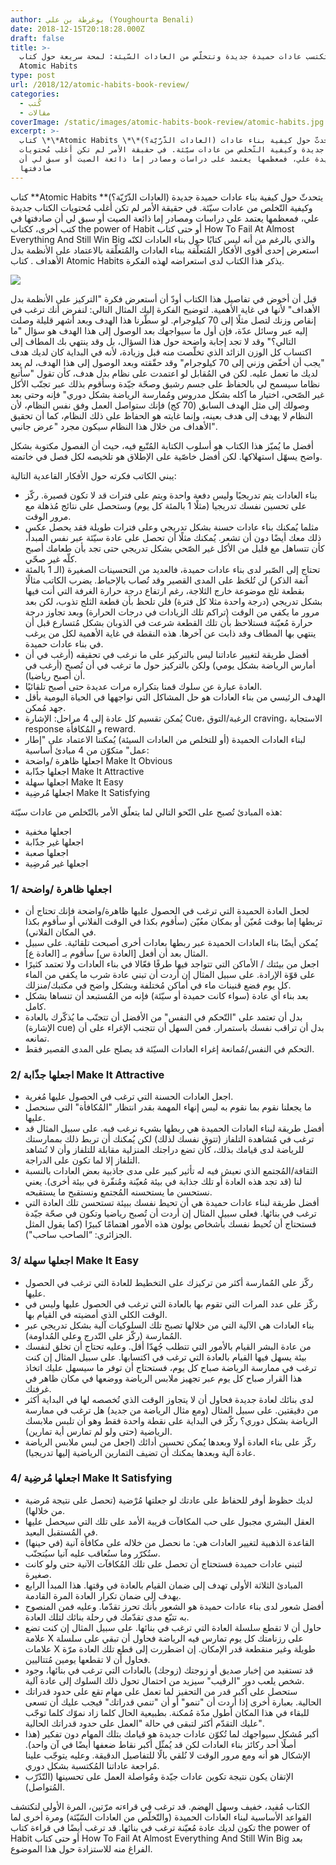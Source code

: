 ```yaml
---
author: يوغرطة بن علي (Youghourta Benali)
date: 2018-12-15T20:18:28.000Z
draft: false
title: >-
  كيف تكتسب عادات حميدة جديدة وتتخلّص من العادات السّيئة: لمحة سريعة حول كتاب
  Atomic Habits
type: post
url: /2018/12/atomic-habits-book-review/
categories:
  - كُتب
  - مقالات
coverImage: /static/images/atomic-habits-book-review/atomic-habits.jpg
excerpt: >-
  كتاب \*\*Atomic Habits \*\*(العادات الذّرّيّة؟) يتحدثّ حول كيفية بناء عادات
  حميدة جديدة وكيفية التّخلص من عادات سيّئة. في حقيقة الأمر لم تكن أغلب مُحتويات
  الكتاب جديدة علي، فمعظمها يعتمد على دراسات ومصادر إما ذائعة الصيت أو سبق لي أن
  صادفتها
---
```

كتاب \*\*Atomic Habits \*\*(العادات الذّرّيّة؟) يتحدثّ حول كيفية بناء عادات حميدة جديدة وكيفية التّخلص من عادات سيّئة. في حقيقة الأمر لم تكن أغلب مُحتويات الكتاب جديدة علي، فمعظمها يعتمد على دراسات ومصادر إما ذائعة الصيت أو سبق لي أن صادفتها في كتب أخرى، ككتاب the power of Habit أو حتى كتاب How To Fail At Almost Everything And Still Win Big والذي بالرغم من أنه ليس كتابًا حول بناء العادات لكنّه استعرض إحدى أقوى الأفكار المُتعلّقة ببناء العادات والمُتعلّقة بالاعتماد على الأنظمة بدل الأهداف . كتاب Atomic Habits يذكر هذا الكتاب لدى استعراضه لهذه الفكرة.

![](/static/images/atomic-habits-book-review/atomic-habits.jpg)

قبل أن أخوض في تفاصيل هذا الكتاب أودّ أن أستعرض فكرة "التركيز على الأنظمة بدل الأهداف" لأنها في غاية الأهمية. لتوضيح الفكرة إليك المثال التالي: لنفرض أنك ترغب في إنقاص وزنك لتصل مثلًا إلى 70 كيلوجرام. لو سطّرنا هذا الهدف وبعد أشهر قليلة وصلت إليه عبر وسائل عدّة، فإن أول ما سيواجهك بعد الوصول إلى هذا الهدف هو سؤال "ما التالي؟" وقد لا تجد إجابة واضحة حول هذا السؤال، بل وقد ينتهي بك المطاف إلى اكتساب كل الوزن الزائد الذي تخلّصت منه قبل وزيادة، لأنه في البداية كان لديك هدف "يجب أن أخفّض وزني إلى 70 كيلوجرام" وقد حقّقته وبعد الوصول إلى هذا الهدف، لم يعد لديك ما تعمل عليه. لكن في المُقابل لو اعتمدت على نظام بدل هدف، كأن تقول "سأتبع نظاما سيسمح لي بالحفاظ على جسم رشيق وصحّة جيّدة وسأقوم بذلك عبر تجنّب الأكل غير الصّحي، اختيار ما آكله بشكل مدروس ومُمارسة الرياضة بشكل دوري" فإنه وحتى بعد وصولك إلى مثل الهدف السابق (70 كج) فإنك ستواصل العمل وفق نفس النظام، لأن النظام لا يهدف إلى هدف بعينه، وإنما غايته هو الحفاظ على ذلك النظام، كما أن تحقيق الأهداف من خلال هذا النظام سيكون مجرد "عرض جانبي".

أفضل ما يُميّز هذا الكتاب هو أسلوب الكتابة المُتّبع فيه، حيث أن الفصول مكتوبة بشكل واضح يسهّل استهلاكها. لكن أفضل خاصّية على الإطلاق هو تلخيصه لكل فصل في خاتمته.

يبني الكاتب فكرته حول الأفكار القاعدية التالية:

-   بناء العادات يتم تدريجيًا وليس دفعة واحدة ويتم على فترات قد لا تكون قصيرة. ركّز على تحسين نفسك تدريجيا (مثلًا 1 بالمئة كل يوم) وستحصل على نتائج مُذهلة مع مرور الوقت.
-   مثلما يُمكنك بناء عادات حسنة بشكل تدريجي وعلى فترات طويلة فقد يحصل عكس ذلك معك أيضًا دون أن تشعر. يُمكنك مثلًا أن تحصل على عادة سيّئة عبر نفس المبدأ، كأن تتساهل مع قليل من الأكل غير الصّحي بشكل تدريجي حتى تجد بأن طعامك أصبح كلّه غير صحّي.
-   تحتاج إلى الصّبر لدى بناء عادات حميدة، فالعديد من التحسينات الصغيرة (الـ 1 بالمئة آنفة الذكر) لن تُلحَظ على المدى القصير وقد تُصاب بالإحباط. يضرب الكاتب مثالًا بقطعة ثلج موضوعة خارج الثلاجة، رغم ارتفاع درجة حرارة الغرفة التي أنت فيها بشكل تدريجي (درجة واحدة مثلا كل فترة) فلن تلحظ بأن قطعة الثلج تذوب، لكن بعد مرور ما يكفي من الوقت (تراكم تلك الزيادات في درجات الحرارة) وبعد تجاوز درجة حرارة مُعيّنة فستلاحظ بأن تلك القطعة شرعت في الذوبان بشكل مُتسارع قبل أن ينتهي بها المطاف وقد ذابت عن آخرها. هذه النقطة في غاية الأهمية لكل من يرغب في بناء عادات حميدة.
-   أفضل طريقة لتغيير عاداتنا ليس بالتركيز على ما نرغب في تحقيقه (أرغب في أن أمارس الرياضة بشكل يومي) ولكن بالتركيز حول ما ترغب في أن تُصبح (أرغب في أن أصبح رياضيا).
-   العادة عبارة عن سلوك قمنا بتكراره مرات عديدة حتى أصبح تلقائيًا.
-   الهدف الرئيسي من بناء العادات هو حل المشاكل التي نواجهها في الحياة اليومية بأقل جهد مُمكن.
-   يُمكن تقسيم كل عادة إلى 4 مراحل: الإشارة Cue، الرغبة/التوق craving، الاستجابة response و المُكافأة reward.
-   لبناء العادات الحميدة (أو للتخلص من العادات السيئة) يُمكننا الاعتماد على "إطار عمل" متكوّن من 4 مبادئ أساسية:
-   اجعلها ظاهرة /واضحة Make It Obvious
-   اجعلها جذّابة Make It Attractive
-   اجعلها سهلة Make It Easy
-   اجعلها مُرضِية Make It Satisfying

هذه المبادئ تُصبح على النّحو التالي لما يتعلّق الأمر بالتّخلص من عادات سيّئة:

-   اجعلها مخفية
-   اجعلها غير جذّابة
-   اجعلها صعبة
-   اجعلها غير مُرضِية

### **1/ اجعلها ظاهرة /واضحة**

-   لجعل العادة الحميدة التي ترغب في الحصول عليها ظاهرة/واضحة فإنك تحتاج أن تربطها إما بوقت مُعيّن أو بمكان معُيّن (سأقوم بكذا في الوقت الفلاني أو سأقوم بكذا في المكان الفلاني).
-   يُمكن أيضًا بناء العادات الحميدة عبر ربطها بعادات أخرى أصبحت تلقائية. على سبيل المثال بعد أن أفعل \[العادة س] سأقوم بـ \[العادة ع].
-   اجعل من بيئتك / الأماكن التي تتواجد فيها طرفًا فعّالا في بناء العادات ولا تعتمد كثيرًا على قوّة الإرادة. على سبيل المثال إن أردت أن تبني عادة شرب ما يكفي من الماء كل يوم فضع قنينات ماء في أماكن مُختلفة وبشكل واضح في مكتبك/منزلك.
-   بعد بناء أي عادة (سواء كانت حميدة أو سيّئة) فإنه من المُستبعد أن تنساها بشكل كامل.
-   بدل أن تعتمد على "التّحكم في النفس" من الأفضل أن تتجنّب ما يُذكّرك بالعادة (الإشارة cue) بدل أن تراقب نفسك باستمرار. فمن السهل أن تتجنب الإغراء على أن تمانعه.
-   التحكم في النفس/مُمانعة إغراء العادات السيّئة قد يصلح على المدى القصير فقط.

### **2/ اجعلها جذّابة Make It Attractive**

-   اجعل العادات الحسنة التي ترغب في الحصول عليها مُغرية.
-   ما يجعلنا نقوم بما نقوم به ليس إنهاء المهمة بقدر انتظار "المُكافأة" التي سنحصل عليها.
-   أفضل طريقة لبناء العادات الحميدة هي ربطها بشيء نرغب فيه. على سبيل المثال قد ترغب في مُشاهدة التلفاز (تتوق نفسك لذلك) لكن يُمكنك أن تربط ذلك بممارستك للرياضة لدى قيامك بذلك، كأن تضع دراجتك المنزلية مقابلة للتلفاز وأن لا تُشاهد التلفاز إلا لما تكون على الدراجة.
-   الثقافة/المُجتمع الذي نعيش فيه له تأثير كبير على مدى جاذبية بعض العادات بالنسبة لنا (قد تجد هذه العادة أو تلك جذابة في بيئة مُعيّنة ومُنفّرة في بيئة أخرى). يعني نستحسن ما يستحسنه المُجتمع ونستقبح ما يستقبحه.
-   أفضل طريقة لبناء عادات حميدة هي أن تحيط نفسك ببيئة تستحسن تلك العادة التي ترغب في بنائها. فعلى سبيل المثال إن أردت أن تُصبح رياضيا وتكون في صحّة جيّدة فستحتاج أن تُحيط نفسك بأشخاص يولون هذه الأمور اهتمامًا كبيرًا (كما يقول المثل الجزائري: “الصاحب ساحب").

### **3/ اجعلها سهلة Make It Easy**

-   ركّز على المُمارسة أكثر من تركيزك على التخطيط للعادة التي ترغب في الحصول عليها.
-   ركّز على عدد المرات التي تقوم بها بالعادة التي ترغب في الحصول عليها وليس في الوقت الكلي الذي أمضيته في القيام بها.
-   بناء العادات هي الآلية التي من خلالها تصبح تلك السلوكيات آلية بشكل تدريجي عبر المُمارسة (ركّز على التّدرج وعلى المُداومة).
-   من عادة البشر القيام بالأمور التي تتطلب جُهدّا أقل. وعليه تحتاج أن تخلق لنفسك بيئة يسهل فيها القيام بالعادة التي ترغب في اكتسابها. على سبيل المثال إن كنت ترغب في ممارسة الرياضة صباح كل يوم، فستحتاج أن توفر ما سيسهل عليك اتخاذ هذا القرار صباح كل يوم عبر تجهيز ملابس الرياضة ووضعها في مكان ظاهر في غرفتك.
-   لدى بنائك لعادة جديدة فحاول أن لا يتجاوز الوقت الذي تُخصصه لها في البداية أكثر من دقيقتين. على سبيل المثال (ومع مثال الرياضة من جديد) هل ترغب في ممارسة الرياضة بشكل دوري؟ ركّز في البداية على نقطة واحدة فقط وهو أن تلبس ملابسك الرياضية (حتى ولو لم تمارس أية تمارين).
-   ركّز على بناء العادة أولا وبعدها يُمكن تحسين أدائك (اجعل من لبس ملابس الرياضة عادة آلية وبعدها يمكنك أن تضيف التمارين الرياضية إليها تدريجيا).

### **4/ اجعلها مُرضِية Make It Satisfying**

-   لديك حظوظ أوفر للحفاظ على عادتك لو جعلتها مُرْضية (تحصل على نتيجة مُرضية من خلالها).
-   العقل البشري مجبول على حب المكافآت قريبة الأمد على تلك التي سيحصل عليها في المُستقبل البعيد.
-   القاعدة الذهبية لتغيير العادات هي: ما نحصل من خلاله على مكافأة آنية (في حينها) ستُكرّر وما سنُعاقب عليه آنيا سيُتجنّب.
-   لتبني عادات حميدة فستحتاج أن تحصل على تلك المُكافآت الآنية حتى ولو كانت صغيرة.
-   المبادئ الثلاثة الأولى تهدف إلى ضمان القيام بالعادة في وقتها. هذا المبدأ الرابع يهدف إلى ضمان تكرار العادة المرة القادمة.
-   أفضل شعور لدى بناء عادات حميدة هو الشعور بأنك تحرز تقدّما. وعليه فمن المنصوح به تتبّع مدى تقدّمك في رحلة بنائك لتلك العادة.
-   حاول أن لا تقطع سلسلة العادة التي ترغب في بنائها. على سبيل المثال إن كنت تضع علامة X على رزنامتك كل يوم تمارس فيه الرياضة فحاول أن تبقي على سلسلة علامات X طويلة وغير منقطعة قدر الإمكان. إن اضطررت إلى قطع تلك العادة مرّة فحاول أن لا تقطعها يومين مُتتاليين.
-   قد تستفيد من إخبار صديق أو زوجتك (زوجك) بالعادات التي ترغب في بنائها، وجود شخص يلعب دور "الرقيب" سيزيد من احتمال تحول ذلك السلوك إلى عادة آلية.
-   ستحصل على أكبر قدر من التحفيز لما تعمل على مهام تقع على حدود قدراتك الحالية. بعبارة أخرى إذا أردت أن "تنمو" أو أن "تنمي قدراتك" فيجب عليك أن تسعى للبقاء في هذا المكان أطول مدّة مُمكنة. بطبيعية الحال كلما زاد نموّك كلما توجّب عليك التقدّم أكثر لتبقى في حالة "العمل على حدود قدراتك الحالية".
-   أكبر مُشكل سيواجهك لما تُكوّن عادات جديدة هو قيامك بتلك المهام دون تفكير (هذا أصلًا أحد ركائز بناء العادات لكن قد يُمثّل أكبر نقاط ضعفها أيضًا في آن واحد). الإشكال هو أنه ومع مرور الوقت لا نُلقي بالًا للتفاصيل الدقيقة. وعليه يتوجّب علينا مُراجعة عاداتنا المُكتسبة بشكل دوري.
-   الإتقان يكون نتيجة تكوين عادات جيّدة ومُواصلة العمل على تحسينها (التّدّرّب المُتواصل).

الكتاب مُفيد، خفيف وسهل الهضم. قد ترغب في قراءته مرّتين، المرة الأولى لتكتشف القواعد الأساسية لبناء العادات الحميدة (والتّخلّص من العادات السّيّئة) ومرة أخرى لما تكون لديك عادة مُعيّنة ترغب في بنائها. قد ترغب أيضًا في قراءة كتاب the power of Habit أو حتى كتاب How To Fail At Almost Everything And Still Win Big بعد الفراغ منه للاستزادة حول هذا الموضوع.
